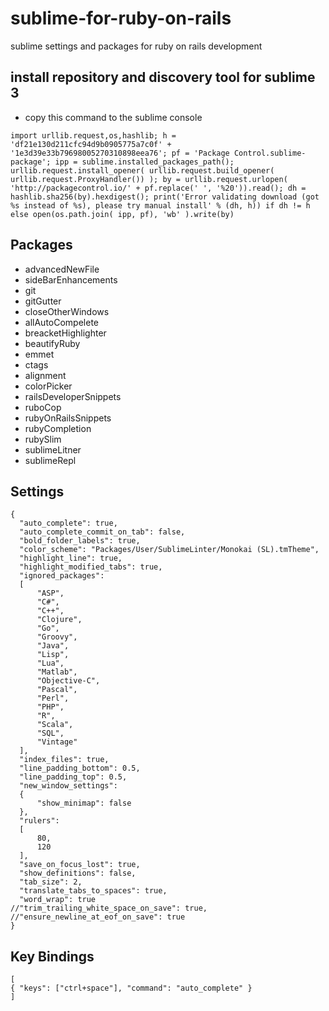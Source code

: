 # sublime-for-ruby-on-rails
sublime settings and packages for ruby on rails development

## install repository and discovery tool for sublime 3
  - copy this command to the sublime console 
```
import urllib.request,os,hashlib; h = 'df21e130d211cfc94d9b0905775a7c0f' + '1e3d39e33b79698005270310898eea76'; pf = 'Package Control.sublime-package'; ipp = sublime.installed_packages_path(); urllib.request.install_opener( urllib.request.build_opener( urllib.request.ProxyHandler()) ); by = urllib.request.urlopen( 'http://packagecontrol.io/' + pf.replace(' ', '%20')).read(); dh = hashlib.sha256(by).hexdigest(); print('Error validating download (got %s instead of %s), please try manual install' % (dh, h)) if dh != h else open(os.path.join( ipp, pf), 'wb' ).write(by)
```
## Packages
  - advancedNewFile
  - sideBarEnhancements
  - git
  - gitGutter
  - closeOtherWindows
  - allAutoCompelete
  - breacketHighlighter
  - beautifyRuby
  - emmet
  - ctags
  - alignment
  - colorPicker
  - railsDeveloperSnippets
  - ruboCop
  - rubyOnRailsSnippets
  - rubyCompletion
  - rubySlim
  - sublimeLitner
  - sublimeRepl

## Settings
  ```
  {
	"auto_complete": true,
	"auto_complete_commit_on_tab": false,
	"bold_folder_labels": true,
	"color_scheme": "Packages/User/SublimeLinter/Monokai (SL).tmTheme",
	"highlight_line": true,
	"highlight_modified_tabs": true,
	"ignored_packages":
	[
		"ASP",
		"C#",
		"C++",
		"Clojure",
		"Go",
		"Groovy",
		"Java",
		"Lisp",
		"Lua",
		"Matlab",
		"Objective-C",
		"Pascal",
		"Perl",
		"PHP",
		"R",
		"Scala",
		"SQL",
		"Vintage"
	],
	"index_files": true,
	"line_padding_bottom": 0.5,
	"line_padding_top": 0.5,
	"new_window_settings":
	{
		"show_minimap": false
	},
	"rulers":
	[
		80,
		120
	],
	"save_on_focus_lost": true,
	"show_definitions": false,
	"tab_size": 2,
	"translate_tabs_to_spaces": true,
	"word_wrap": true
  //"trim_trailing_white_space_on_save": true,
  //"ensure_newline_at_eof_on_save": true
}
  ```

## Key Bindings
  ```
  [
  { "keys": ["ctrl+space"], "command": "auto_complete" }
  ]
  ```
